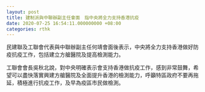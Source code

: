 ```yaml
---
layout: post
title: 建制派與中聯辦副主任會面　指中央將全力支持香港抗疫
date: 2020-07-25 16:54:11.000000000 +08:00
categories: rthk
---
```


民建聯及工聯會代表與中聯辦副主任何靖會面後表示，中央將全力支持香港做好防疫抗疫工作，包括建立方艙醫院及提高檢測能力。

工聯會會長吳秋北說，對中央明確表示會支持香港做抗疫工作，感到非常鼓舞，希望可以盡快落實興建方艙醫院及全面提升香港的檢測能力，呼籲特區政府不要再拖延，積極進行抗疫工作，及早為疫區市民做檢測。
